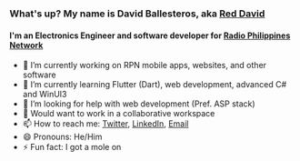 ### What's up? My name is David Ballesteros, aka [Red David](https://reddavid.me)

#### I'm an Electronics Engineer and software developer for [Radio Philippines Network](https://rpnradio.com)

- 🔭 I’m currently working on RPN mobile apps, websites, and other software
- 🌱 I’m currently learning Flutter (Dart), web development, advanced C# and WinUI3
- 🤔 I’m looking for help with web development (Pref. ASP stack)
- 🤝 Would want to work in a collaborative workspace
- 📫 How to reach me: [Twitter](https://twitter.com/reddvid/), [LinkedIn](https://linkedin.com/in/reddvid/), [Email](mailto:hi@reddavid.me)
- 😄 Pronouns: He/Him
- ⚡ Fun fact: I got a mole on
